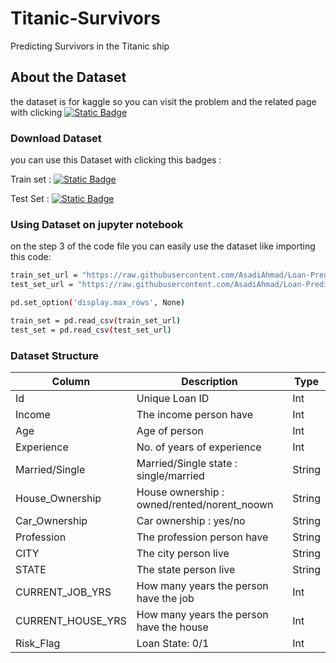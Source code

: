 # Titanic-Survivors
Predicting Survivors in the Titanic ship

## About the Dataset
the dataset is for kaggle so you can visit the problem and the related page with clicking [![Static Badge](https://img.shields.io/badge/Kaggle-blue?style=for-the-badge&logo=databricks&labelColor=fcfbd4)](https://www.kaggle.com/competitions/titanic/data)

### Download Dataset
you can use this Dataset with clicking this badges :

Train set : [![Static Badge](https://img.shields.io/badge/Trainset-red?style=for-the-badge&logo=databricks&labelColor=fcfbd4)](https://github.com/AsadiAhmad/Titanic-Survivors/blob/main/Dataset/train.csv)

Test Set : [![Static Badge](https://img.shields.io/badge/Testset-red?style=for-the-badge&logo=databricks&labelColor=fcfbd4)](https://github.com/AsadiAhmad/Titanic-Survivors/blob/main/Dataset/test.csv)

### Using Dataset on jupyter notebook
on the step 3 of the code file you can easily use the dataset like importing this code:
```sh
train_set_url = "https://raw.githubusercontent.com/AsadiAhmad/Loan-Prediction-SVM/refs/heads/main/Dataset/train.csv"
test_set_url = "https://raw.githubusercontent.com/AsadiAhmad/Loan-Prediction-SVM/refs/heads/main/Dataset/test.csv"

pd.set_option('display.max_rows', None)

train_set = pd.read_csv(train_set_url)
test_set = pd.read_csv(test_set_url)
```

### Dataset Structure

| Column | Description | Type |
| ----------- | ----------- | ----------- |
| Id | Unique Loan ID | Int |
| Income | The income person have | Int |
| Age | Age of person | Int |
| Experience | No. of years of experience | Int |
| Married/Single | Married/Single state : single/married | String |
| House_Ownership | House ownership : owned/rented/norent_noown | String |
| Car_Ownership | Car ownership : yes/no | String |
| Profession | The profession person have | String |
| CITY | The city person live | String |
| STATE | The state person live | String |
| CURRENT_JOB_YRS | How many years the person have the job | Int |
| CURRENT_HOUSE_YRS | How many years the person have the house | Int |
| Risk_Flag | Loan State: 0/1 | Int |
